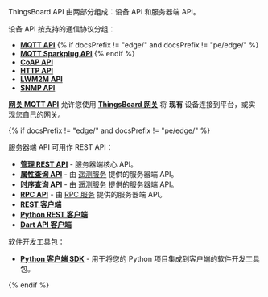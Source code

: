 ThingsBoard API 由两部分组成：设备 API 和服务器端 API。

设备 API 按支持的通信协议分组：

* [**MQTT API**](/docs/{{docsPrefix}}reference/mqtt-api)
{% if docsPrefix != "edge/" and docsPrefix != "pe/edge/" %}
* [**MQTT Sparkplug API**](/docs/{{docsPrefix}}reference/mqtt-sparkplug-api)
{% endif %}
* [**CoAP API**](/docs/{{docsPrefix}}reference/coap-api)
* [**HTTP API**](/docs/{{docsPrefix}}reference/http-api)
* [**LWM2M API**](/docs/{{docsPrefix}}reference/lwm2m-api)
* [**SNMP API**](/docs/{{docsPrefix}}reference/snmp-api)

[**网关 MQTT API**](/docs/{{docsPrefix}}reference/gateway-mqtt-api) 允许您使用 **[ThingsBoard 网关](/docs/iot-gateway/what-is-iot-gateway/)** 将 **现有** 设备连接到平台，或实现您自己的网关。

{% if docsPrefix != "edge/" and docsPrefix != "pe/edge/" %}

服务器端 API 可用作 REST API：

* [**管理 REST API**](/docs/{{docsPrefix}}reference/rest-api) - 服务器端核心 API。
* [**属性查询 API**](/docs/{{docsPrefix}}user-guide/attributes/#data-query-api) - 由 [遥测服务](/docs/{{docsPrefix}}user-guide/attributes/) 提供的服务器端 API。
* [**时序查询 API**](/docs/{{docsPrefix}}user-guide/telemetry/#data-query-api) - 由 [遥测服务](/docs/{{docsPrefix}}user-guide/telemetry/) 提供的服务器端 API。
* [**RPC API**](/docs/{{docsPrefix}}user-guide/rpc/#server-side-rpc-api) - 由 [RPC 服务](/docs/{{docsPrefix}}user-guide/rpc/) 提供的服务器端 API。
* [**REST 客户端**](/docs/{{docsPrefix}}reference/rest-client)
* [**Python REST 客户端**](/docs/{{docsPrefix}}reference/python-rest-client)
* [**Dart API 客户端**](/docs/{{docsPrefix}}reference/dart-client)

软件开发工具包：

* [**Python 客户端 SDK**](/docs/{{docsPrefix}}reference/python-client-sdk) - 用于将您的 Python 项目集成到客户端的软件开发工具包。

{% endif %}